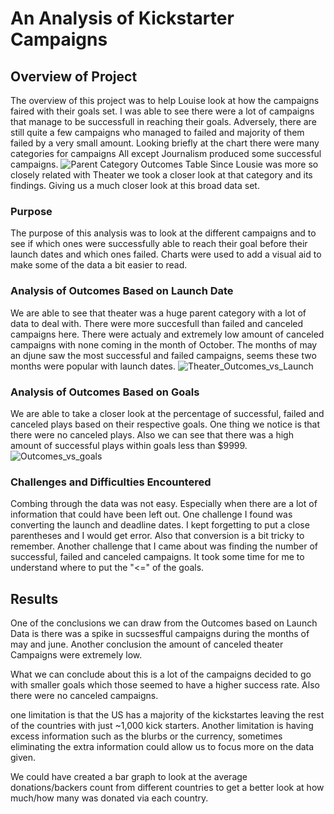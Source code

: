 # An Analysis of Kickstarter Campaigns

## Overview of Project
The overview of this project was to help Louise look at how the campaigns faired with their goals set. I was able to see there were a lot of campaigns that manage to be successfull in reaching their goals. Adversely, there are still quite a few campaigns who managed to failed and majority of them failed by a very small amount. Looking briefly at the chart there were many categories for campaigns All except Journalism produced some successful campaigns. ![Parent Category Outcomes Table](https://user-images.githubusercontent.com/92553694/138611133-1de13424-d52a-4b1a-8ed5-70483975c04c.png)
Since Lousie was more so closely related with Theater we took a closer look at that category and its findings. Giving us a much closer look at this broad data set. 

### Purpose
The purpose of this analysis was to look at the different campaigns and to see if which ones were successfully able to reach their goal before their launch dates and which ones failed. Charts were used to add a visual aid to make some of the data a bit easier to read. 

### Analysis of Outcomes Based on Launch Date
We are able to see that theater was a huge parent category with a lot of data to deal with. There were more succesfull than failed and canceled campaigns here. There were actualy and extremely low amount of canceled campaigns with none coming in the month of October. The months of may an djune saw the most successful and failed campaigns, seems these two months were popular with launch dates. 
![Theater_Outcomes_vs_Launch](https://user-images.githubusercontent.com/92553694/138610990-e7178218-0e96-4ac3-8b90-e0a0705a4701.png)


### Analysis of Outcomes Based on Goals
We are able to take a closer look at the percentage of successful, failed and canceled plays based on their respective goals. One thing we notice is that there were no canceled plays. Also we can see that there was a high amount of successful plays within goals less than $9999. 
![Outcomes_vs_goals](https://user-images.githubusercontent.com/92553694/138610913-b3def866-7dca-460a-921d-ddd4c33e1e6a.png)


### Challenges and Difficulties Encountered
Combing through the data was not easy. Especially when there are a lot of information that could have been left out. One challenge I found was converting the launch and deadline dates. I kept forgetting to put a close parentheses and I would get error. Also that conversion is a bit tricky to remember. Another challenge that I came about was finding the number of successful, failed and canceled campaigns. It took some time for me to understand where to put the "<=" of the goals. 

## Results

One of the conclusions we can draw from the Outcomes based on Launch Data is there was a spike in sucssesfful campaigns during the months of may and june. Another conclusion the amount of canceled theater Campaigns were extremely low.


What we can conclude about this is a lot of the campaigns decided to go with smaller goals which those seemed to have a higher success rate. Also there were no canceled campaigns. 

one limitation is that the US has a majority of the kickstartes leaving the rest of the countries with just ~1,000 kick starters. Another limitation is having excess information such as the blurbs or the currency, sometimes eliminating the extra information could allow us to focus more on the data given. 

We could have created a bar graph to look at the average donations/backers count from different countries to get a better look at how much/how many was donated via each country. 
